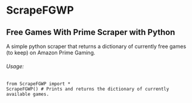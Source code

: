 # ScrapeFGWP
## Free Games With Prime Scraper with Python


A simple python scraper that returns a dictionary of currently free games (to keep) on Amazon Prime Gaming.

###### Usage: 
```
from ScrapeFGWP import *
ScrapeFGWP() # Prints and returns the dictionary of currently available games.
```

